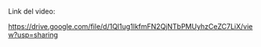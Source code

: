 
Link del video:

https://drive.google.com/file/d/1Ql1ug1lkfmFN2QjNTbPMUyhzCeZC7LiX/view?usp=sharing
